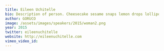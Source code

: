 ```yaml
---
title: Eileen Uchitelle
bio: Description of person. Cheesecake sesame snaps lemon drops lollipop chocolate pudding gummi bears. 
author: GORUCO
image: /assets/images/speakers/2015/woman2.png
year: 2015
twitter: eileenuchitelle
website: http://eileenuchitelle.com
vimeo_video_id: 
---
```


